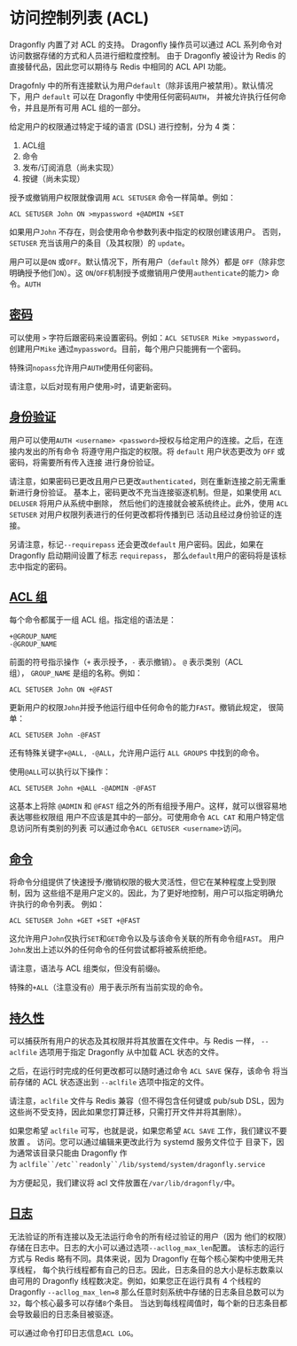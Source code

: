 # 访问控制列表 (ACL)
Dragonfly 内置了对 ACL 的支持。 Dragonfly 操作员可以通过 ACL 系列命令对访问数据存储的方式和人员进行细粒度控制。 由于 Dragonfly 被设计为 Redis 的直接替代品，因此您可以期待与 Redis 中相同的 ACL API 功能。

Dragofnly 中的所有连接默认为用户`default`（除非该用户被禁用）。默认情况下，用户 `default` 可以在 Dragonfly 中使用任何密码`AUTH`， 并被允许执行任何命令，并且是所有可用 ACL 组的一部分。

给定用户的权限通过特定于域的语言 (DSL) 进行控制，分为 4 类：

1. ACL组
2. 命令
3. 发布/订阅消息（尚未实现）
4. 按键（尚未实现）

授予或撤销用户权限就像调用 `ACL SETUSER` 命令一样简单。例如：

```Plain Text
ACL SETUSER John ON >mypassword +@ADMIN +SET
```
如果用户`John` 不存在，则会使用命令参数列表中指定的权限创建该用户。 否则，`SETUSER` 充当该用户的条目（及其权限）的 `update`。

用户可以是`ON` 或`OFF`。默认情况下，所有用户（`default` 除外）都是 `OFF`（除非您明确授予他们`ON`）。这 `ON`/`OFF`机制授予或撤销用户使用`authenticate`的能力> 命令。`AUTH`

## [密码​](/docs/managing-dragonfly/Access-Control-Lists.md#密码​ "直接链接到密码")
可以使用 `>` 字符后跟密码来设置密码。例如：`ACL SETUSER Mike >mypassword`，创建用户`Mike` 通过`mypassword`。目前，每个用户只能拥有一个密码。

特殊词`nopass`允许用户`AUTH`使用任何密码。

请注意，以后对现有用户使用`>`时，请更新密码。

## [​身份验证](/docs/managing-dragonfly/Access-Control-Lists.md#​身份验证 "直接链接到身份验证")
用户可以使用`AUTH <username> <password>`授权与给定用户的连接。之后，在连接内发出的所有命令 将遵守用户指定的权限。将 `default` 用户状态更改为 `OFF` 或密码，将需要所有传入连接 进行身份验证。

请注意，如果密码已更改且用户已更改`authenticated`，则在重新连接之前无需重新进行身份验证。 基本上，密码更改不充当连接驱逐机制。但是，如果使用 `ACL DELUSER` 将用户从系统中删除， 然后他们的连接就会被系统终止。此外，使用 `ACL SETUSER` 对用户权限列表进行的任何更改都将传播到已 活动且经过身份验证的连接。

另请注意，标记`--requirepass` 还会更改`default` 用户密码。因此，如果在 Dragonfly 启动期间设置了标志 `requirepass`， 那么`default`用户的密码将是该标志中指定的密码。

## [ACL 组​](/docs/managing-dragonfly/Access-Control-Lists.md#acl-组​ "直接链接到 ACL 组")
每个命令都属于一组 ACL 组。指定组的语法是：

```Plain Text
+@GROUP_NAME
-@GROUP_NAME
```
前面的符号指示操作（`+` 表示授予，`-` 表示撤销）。 `@` 表示类别（ACL 组）， `GROUP_NAME` 是组的名称。例如：

```Plain Text
ACL SETUSER John ON +@FAST
```
更新用户的权限`John`并授予他运行组中任何命令的能力`FAST`。撤销此规定， 很简单：

```Plain Text
ACL SETUSER John -@FAST
```
还有特殊关键字`+@ALL, -@ALL`，允许用户运行 `ALL GROUPS` 中找到的命令。

使用`@ALL`可以执行以下操作：

```Plain Text
ACL SETUSER John +@ALL -@ADMIN -@FAST
```
这基本上将除 `@ADMIN` 和 `@FAST` 组之外的所有组授予用户。这样，就可以很容易地表达哪些权限组 用户不应该是其中的一部分。可使用命令 `ACL CAT` 和用户特定信息访问所有类别的列表 可以通过命令`ACL GETUSER <username>`访问。

## [命令​](/docs/managing-dragonfly/Access-Control-Lists.md#命令​ "直接链接到命令")
将命令分组提供了快速授予/撤销权限的极大灵活性，但它在某种程度上受到限制，因为 这些组不是用户定义的。因此，为了更好地控制，用户可以指定明确允许执行的命令列表。 例如：

```Plain Text
ACL SETUSER John +GET +SET +@FAST
```
这允许用户`John`仅执行`SET`和`GET`命令以及与该命令关联的所有命令组`FAST`。 用户`John`发出上述以外的任何命令的任何尝试都将被系统拒绝。

请注意，语法与 ACL 组类似，但没有前缀`@`。

特殊的`+ALL`（注意没有`@`）用于表示所有当前实现的命令。

## [持久性​](/docs/managing-dragonfly/Access-Control-Lists.md#持久性​​ "直接链接到持久性")
可以捕获所有用户的状态及其权限并将其放置在文件中。与 Redis 一样， `--aclfile` 选项用于指定 Dragonfly 从中加载 ACL 状态的文件。

之后，在运行时完成的任何更改都可以随时通过命令 `ACL SAVE` 保存，该命令 将当前存储的 ACL 状态逐出到 `--aclfile` 选项中指定的文件。

请注意，`aclfile` 文件与 Redis 兼容（但不得包含任何键或 pub/sub DSL，因为这些尚不受支持，因此如果您打算迁移，只需打开文件并将其删除）。

如果您希望 `aclfile` 可写，也就是说，如果您希望 `ACL SAVE` 工作，我们建议不要放置 。 访问。您可以通过编辑来更改此行为 systemd 服务文件位于 目录下，因为通常该目录只能由 Dragonfly 作为 `aclfile``/etc``readonly``/lib/systemd/system/dragonfly.service`

为方便起见，我们建议将 acl 文件放置在`/var/lib/dragonfly/`中。

## [​日志](/docs/managing-dragonfly/Access-Control-Lists.md#​日志 "直接链接到日志")
无法验证的所有连接以及无法运行命令的所有经过验证的用户（因为 他们的权限）存储在日志中。日志的大小可以通过选项`--acllog_max_len`配置。 该标志的运行方式与 Redis 略有不同。具体来说，因为 Dragonfly 在每个核心架构中使用无共享线程， 每个执行线程都有自己的日志。因此，日志条目的总大小是标志数乘以 由可用的 Dragonfly 线程数决定。例如，如果您正在运行具有 4 个线程的 Dragonfly `--acllog_max_len=8` 那么任意时刻系统中存储的日志条目总数可以为`32`，每个核心最多可以存储`8`个条目。 当达到每线程阈值时，每个新的日志条目都会导致最旧的日志条目被驱逐。

可以通过命令打印日志信息`ACL LOG`。


